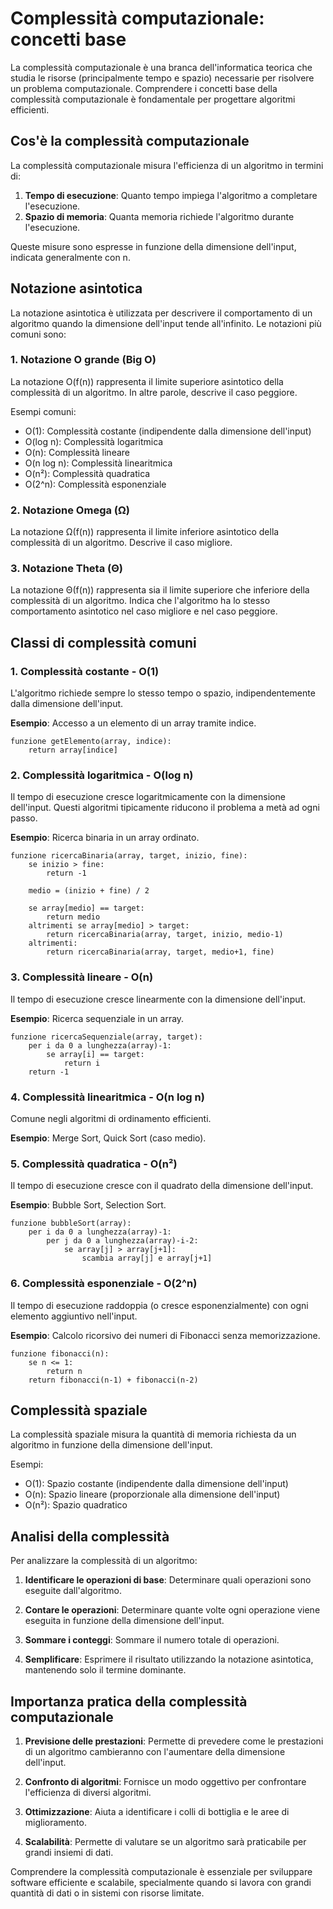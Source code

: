 # Complessità computazionale: concetti base

La complessità computazionale è una branca dell'informatica teorica che studia le risorse (principalmente tempo e spazio) necessarie per risolvere un problema computazionale. Comprendere i concetti base della complessità computazionale è fondamentale per progettare algoritmi efficienti.

## Cos'è la complessità computazionale

La complessità computazionale misura l'efficienza di un algoritmo in termini di:

1. **Tempo di esecuzione**: Quanto tempo impiega l'algoritmo a completare l'esecuzione.
2. **Spazio di memoria**: Quanta memoria richiede l'algoritmo durante l'esecuzione.

Queste misure sono espresse in funzione della dimensione dell'input, indicata generalmente con n.

## Notazione asintotica

La notazione asintotica è utilizzata per descrivere il comportamento di un algoritmo quando la dimensione dell'input tende all'infinito. Le notazioni più comuni sono:

### 1. Notazione O grande (Big O)

La notazione O(f(n)) rappresenta il limite superiore asintotico della complessità di un algoritmo. In altre parole, descrive il caso peggiore.

Esempi comuni:
- O(1): Complessità costante (indipendente dalla dimensione dell'input)
- O(log n): Complessità logaritmica
- O(n): Complessità lineare
- O(n log n): Complessità linearitmica
- O(n²): Complessità quadratica
- O(2^n): Complessità esponenziale

### 2. Notazione Omega (Ω)

La notazione Ω(f(n)) rappresenta il limite inferiore asintotico della complessità di un algoritmo. Descrive il caso migliore.

### 3. Notazione Theta (Θ)

La notazione Θ(f(n)) rappresenta sia il limite superiore che inferiore della complessità di un algoritmo. Indica che l'algoritmo ha lo stesso comportamento asintotico nel caso migliore e nel caso peggiore.

## Classi di complessità comuni

### 1. Complessità costante - O(1)

L'algoritmo richiede sempre lo stesso tempo o spazio, indipendentemente dalla dimensione dell'input.

**Esempio**: Accesso a un elemento di un array tramite indice.

```
funzione getElemento(array, indice):
    return array[indice]
```

### 2. Complessità logaritmica - O(log n)

Il tempo di esecuzione cresce logaritmicamente con la dimensione dell'input. Questi algoritmi tipicamente riducono il problema a metà ad ogni passo.

**Esempio**: Ricerca binaria in un array ordinato.

```
funzione ricercaBinaria(array, target, inizio, fine):
    se inizio > fine:
        return -1
    
    medio = (inizio + fine) / 2
    
    se array[medio] == target:
        return medio
    altrimenti se array[medio] > target:
        return ricercaBinaria(array, target, inizio, medio-1)
    altrimenti:
        return ricercaBinaria(array, target, medio+1, fine)
```

### 3. Complessità lineare - O(n)

Il tempo di esecuzione cresce linearmente con la dimensione dell'input.

**Esempio**: Ricerca sequenziale in un array.

```
funzione ricercaSequenziale(array, target):
    per i da 0 a lunghezza(array)-1:
        se array[i] == target:
            return i
    return -1
```

### 4. Complessità linearitmica - O(n log n)

Comune negli algoritmi di ordinamento efficienti.

**Esempio**: Merge Sort, Quick Sort (caso medio).

### 5. Complessità quadratica - O(n²)

Il tempo di esecuzione cresce con il quadrato della dimensione dell'input.

**Esempio**: Bubble Sort, Selection Sort.

```
funzione bubbleSort(array):
    per i da 0 a lunghezza(array)-1:
        per j da 0 a lunghezza(array)-i-2:
            se array[j] > array[j+1]:
                scambia array[j] e array[j+1]
```

### 6. Complessità esponenziale - O(2^n)

Il tempo di esecuzione raddoppia (o cresce esponenzialmente) con ogni elemento aggiuntivo nell'input.

**Esempio**: Calcolo ricorsivo dei numeri di Fibonacci senza memorizzazione.

```
funzione fibonacci(n):
    se n <= 1:
        return n
    return fibonacci(n-1) + fibonacci(n-2)
```

## Complessità spaziale

La complessità spaziale misura la quantità di memoria richiesta da un algoritmo in funzione della dimensione dell'input.

Esempi:
- O(1): Spazio costante (indipendente dalla dimensione dell'input)
- O(n): Spazio lineare (proporzionale alla dimensione dell'input)
- O(n²): Spazio quadratico

## Analisi della complessità

Per analizzare la complessità di un algoritmo:

1. **Identificare le operazioni di base**: Determinare quali operazioni sono eseguite dall'algoritmo.

2. **Contare le operazioni**: Determinare quante volte ogni operazione viene eseguita in funzione della dimensione dell'input.

3. **Sommare i conteggi**: Sommare il numero totale di operazioni.

4. **Semplificare**: Esprimere il risultato utilizzando la notazione asintotica, mantenendo solo il termine dominante.

## Importanza pratica della complessità computazionale

1. **Previsione delle prestazioni**: Permette di prevedere come le prestazioni di un algoritmo cambieranno con l'aumentare della dimensione dell'input.

2. **Confronto di algoritmi**: Fornisce un modo oggettivo per confrontare l'efficienza di diversi algoritmi.

3. **Ottimizzazione**: Aiuta a identificare i colli di bottiglia e le aree di miglioramento.

4. **Scalabilità**: Permette di valutare se un algoritmo sarà praticabile per grandi insiemi di dati.

Comprendere la complessità computazionale è essenziale per sviluppare software efficiente e scalabile, specialmente quando si lavora con grandi quantità di dati o in sistemi con risorse limitate.